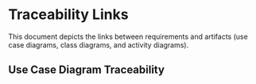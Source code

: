# Traceability Links

This document depicts the links between requirements and artifacts (use case diagrams, class diagrams, and activity diagrams).

## Use Case Diagram Traceability
